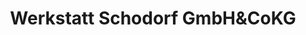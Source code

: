 ---
title: "Werkstatt Schodorf GmbH&CoKG"
url: /stadtlauringen/werkstatt-schodorf-gmbhundcokg/
shop: Autowerkstatt
---